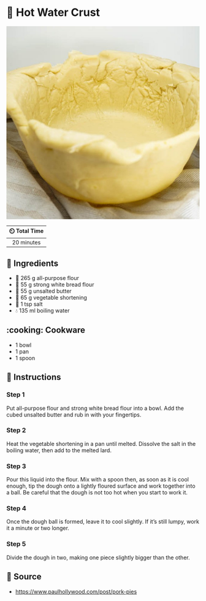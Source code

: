 # :pie: Hot Water Crust

![Hot Water Crust](../../assets/images/hot-water-crust.jpg)

| :timer_clock: Total Time |
|:-----------------------: |
| 20 minutes |

## :salt: Ingredients

- :ear_of_rice: 265 g all-purpose flour
- :ear_of_rice: 55 g strong white bread flour
- :butter: 55 g unsalted butter
- :carrot: 65 g vegetable shortening
- :salt: 1 tsp salt
- :droplet: 135 ml boiling water

## :cooking: Cookware

- 1 bowl
- 1 pan
- 1 spoon

## :pencil: Instructions

### Step 1

Put all-purpose flour and strong white bread flour into a bowl. Add the cubed unsalted butter and rub in with your
fingertips.

### Step 2

Heat the vegetable shortening in a pan until melted. Dissolve the salt in the boiling water, then add to the melted
lard.

### Step 3

Pour this liquid into the flour. Mix with a spoon then, as soon as it is cool enough, tip the dough onto a lightly
floured surface and work together into a ball. Be careful that the dough is not too hot when you start to work it.

### Step 4

Once the dough ball is formed, leave it to cool slightly. If it’s still lumpy, work it a minute or two longer.

### Step 5

Divide the dough in two, making one piece slightly bigger than the other.

## :link: Source

- <https://www.paulhollywood.com/post/pork-pies>

